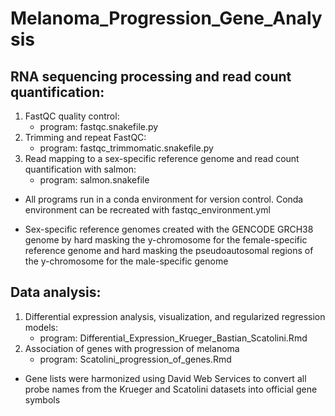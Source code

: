 # Melanoma_Progression_Gene_Analysis

## RNA sequencing processing and read count quantification:
  1. FastQC quality control:
      - program: fastqc.snakefile.py
  3. Trimming and repeat FastQC:
      - program: fastqc_trimmomatic.snakefile.py
  5. Read mapping to a sex-specific reference genome and read count quantification with salmon: 
      - program: salmon.snakefile

* All programs run in a conda environment for version control. Conda environment can be recreated with fastqc_environment.yml 

* Sex-specific reference genomes created with the GENCODE GRCH38 genome by hard masking the y-chromosome for the female-specific reference genome and hard masking the pseudoautosomal regions of the y-chromosome for the male-specific genome

## Data analysis:
  1. Differential expression analysis, visualization, and regularized regression models:
      - program: Differential_Expression_Krueger_Bastian_Scatolini.Rmd
  3. Association of genes with progression of melanoma
      - program: Scatolini_progression_of_genes.Rmd

* Gene lists were harmonized using David Web Services to convert all probe names from the Krueger and Scatolini datasets into official gene symbols
